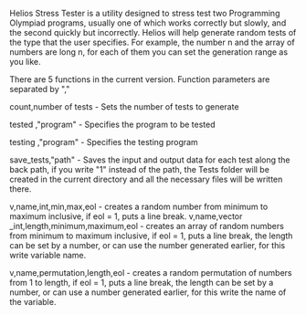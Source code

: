 Helios Stress Tester is a utility designed to stress test two Programming Olympiad programs, usually one of which works correctly but slowly, and the second quickly but incorrectly. Helios will help generate random tests of the type that the user specifies. For example, the number n and the array of numbers are long n, for each of them you can set the generation range as you like.

There are 5 functions in the current version. Function parameters are separated by ","

count,number of tests - Sets the number of tests to generate

tested ,"program" - Specifies the program to be tested

testing ,"program" - Specifies the testing program

save_tests,"path" - Saves the input and output data for each test along the back path, if you write "1" instead of the path, the Tests folder will be created in the current directory and all the necessary files will be written there.

v,name,int,min,max,eol - creates a random number from minimum to maximum inclusive, if eol = 1, puts a line break.
v,name,vector _int,length,minimum,maximum,eol - creates an array of random numbers from minimum to maximum inclusive, if eol = 1, puts a line break, the length can be set by a number, or can use the number generated earlier, for this write variable name.

v,name,permutation,length,eol - creates a random permutation of numbers from 1 to length, if eol = 1, puts a line break, the length can be set by a number, or can use a number generated earlier, for this write the name of the variable.
